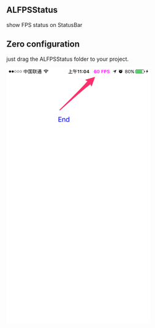 ALFPSStatus
-----------
show FPS status on StatusBar

## Zero configuration
just drag the ALFPSStatus folder to your project.

<img src="resources/screenshot.png" width="375" height="667">